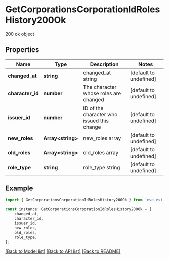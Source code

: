 # GetCorporationsCorporationIdRolesHistory200Ok

200 ok object

## Properties

Name | Type | Description | Notes
------------ | ------------- | ------------- | -------------
**changed_at** | **string** | changed_at string | [default to undefined]
**character_id** | **number** | The character whose roles are changed | [default to undefined]
**issuer_id** | **number** | ID of the character who issued this change | [default to undefined]
**new_roles** | **Array&lt;string&gt;** | new_roles array | [default to undefined]
**old_roles** | **Array&lt;string&gt;** | old_roles array | [default to undefined]
**role_type** | **string** | role_type string | [default to undefined]

## Example

```typescript
import { GetCorporationsCorporationIdRolesHistory200Ok } from 'eve-esi-client-ts';

const instance: GetCorporationsCorporationIdRolesHistory200Ok = {
    changed_at,
    character_id,
    issuer_id,
    new_roles,
    old_roles,
    role_type,
};
```

[[Back to Model list]](../README.md#documentation-for-models) [[Back to API list]](../README.md#documentation-for-api-endpoints) [[Back to README]](../README.md)
